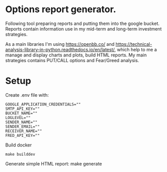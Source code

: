 # Options report generator.
Following tool preparing reports and putting them into the google bucket. Reports contain information use in my mid-term and long-term investment strategies.

As a main libraries I'm using https://openbb.co/ and https://technical-analysis-library-in-python.readthedocs.io/en/latest/, which help to me a manage and display charts and plots, build HTML reports. My main strategies contains PUT/CALL options and Fear/Greed analysis.


# Setup
Create .env file with:

    GOOGLE_APPLICATION_CREDENTIALS=""
    SMTP_API_KEY=""
    BUCKET_NAME=""
    LOGLEVEL=""
    SENDER_NAME=""
    SENDER_EMAIL=""
    RECEIVER_NAME=""
    FRED_API_KEY=""

Build docker

    make builddev

Generate simple HTML report:
    make generate
